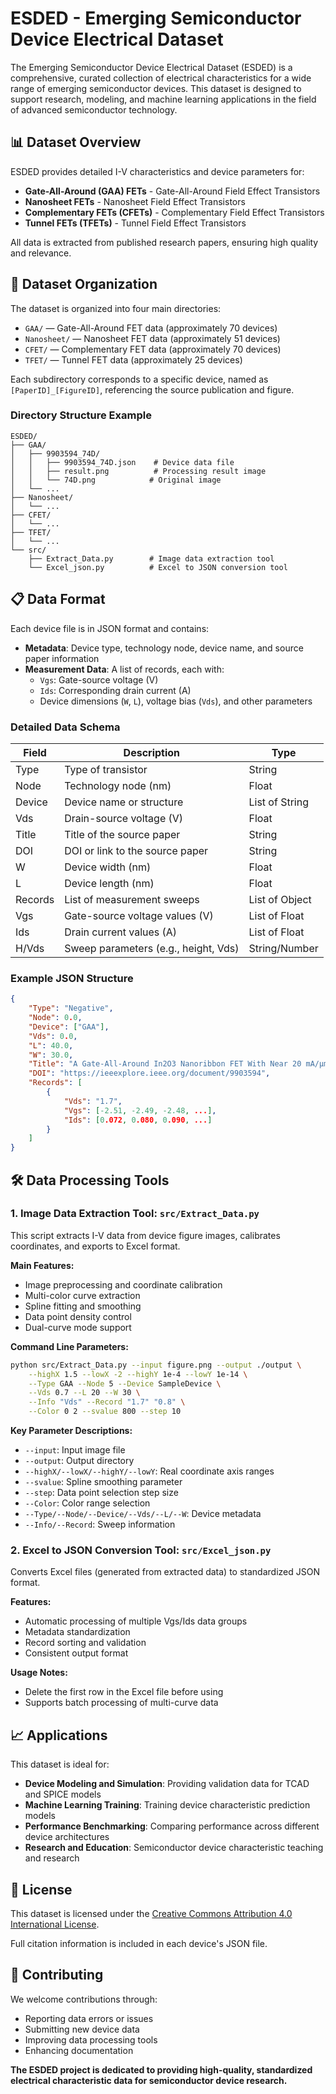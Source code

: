  # ESDED - Emerging Semiconductor Device Electrical Dataset

The Emerging Semiconductor Device Electrical Dataset (ESDED) is a comprehensive, curated collection of electrical characteristics for a wide range of emerging semiconductor devices. This dataset is designed to support research, modeling, and machine learning applications in the field of advanced semiconductor technology.

## 📊 Dataset Overview

ESDED provides detailed I-V characteristics and device parameters for:
- **Gate-All-Around (GAA) FETs** - Gate-All-Around Field Effect Transistors
- **Nanosheet FETs** - Nanosheet Field Effect Transistors  
- **Complementary FETs (CFETs)** - Complementary Field Effect Transistors
- **Tunnel FETs (TFETs)** - Tunnel Field Effect Transistors

All data is extracted from published research papers, ensuring high quality and relevance.

## 📁 Dataset Organization

The dataset is organized into four main directories:
- `GAA/` — Gate-All-Around FET data (approximately 70 devices)
- `Nanosheet/` — Nanosheet FET data (approximately 51 devices)
- `CFET/` — Complementary FET data (approximately 70 devices)
- `TFET/` — Tunnel FET data (approximately 25 devices)

Each subdirectory corresponds to a specific device, named as `[PaperID]_[FigureID]`, referencing the source publication and figure.

### Directory Structure Example

```
ESDED/
├── GAA/
│   ├── 9903594_74D/
│   │   ├── 9903594_74D.json    # Device data file
│   │   ├── result.png          # Processing result image
│   │   └── 74D.png            # Original image
│   └── ...
├── Nanosheet/
│   └── ...
├── CFET/
│   └── ...
├── TFET/
│   └── ...
└── src/
    ├── Extract_Data.py        # Image data extraction tool
    └── Excel_json.py          # Excel to JSON conversion tool
```

## 📋 Data Format

Each device file is in JSON format and contains:
- **Metadata**: Device type, technology node, device name, and source paper information
- **Measurement Data**: A list of records, each with:
  - `Vgs`: Gate-source voltage (V)
  - `Ids`: Corresponding drain current (A)
  - Device dimensions (`W`, `L`), voltage bias (`Vds`), and other parameters

### Detailed Data Schema

| Field    | Description                           | Type           |
|----------|----------------------------------------|----------------|
| Type     | Type of transistor                     | String         |
| Node     | Technology node (nm)                   | Float          |
| Device   | Device name or structure               | List of String |
| Vds      | Drain-source voltage (V)               | Float          |
| Title    | Title of the source paper              | String         |
| DOI      | DOI or link to the source paper        | String         |
| W        | Device width (nm)                      | Float          |
| L        | Device length (nm)                     | Float          |
| Records  | List of measurement sweeps             | List of Object |
| Vgs      | Gate-source voltage values (V)         | List of Float  |
| Ids      | Drain current values (A)               | List of Float  |
| H/Vds    | Sweep parameters (e.g., height, Vds)   | String/Number  |

### Example JSON Structure

```json
{
    "Type": "Negative",
    "Node": 0.0,
    "Device": ["GAA"],
    "Vds": 0.0,
    "L": 40.0,
    "W": 30.0,
    "Title": "A Gate-All-Around In2O3 Nanoribbon FET With Near 20 mA/µm Drain Current",
    "DOI": "https://ieeexplore.ieee.org/document/9903594",
    "Records": [
        {
            "Vds": "1.7",
            "Vgs": [-2.51, -2.49, -2.48, ...],
            "Ids": [0.072, 0.080, 0.090, ...]
        }
    ]
}
```

## 🛠️ Data Processing Tools

### 1. Image Data Extraction Tool: `src/Extract_Data.py`

This script extracts I-V data from device figure images, calibrates coordinates, and exports to Excel format.

**Main Features:**
- Image preprocessing and coordinate calibration
- Multi-color curve extraction
- Spline fitting and smoothing
- Data point density control
- Dual-curve mode support

**Command Line Parameters:**
```bash
python src/Extract_Data.py --input figure.png --output ./output \
    --highX 1.5 --lowX -2 --highY 1e-4 --lowY 1e-14 \
    --Type GAA --Node 5 --Device SampleDevice \
    --Vds 0.7 --L 20 --W 30 \
    --Info "Vds" --Record "1.7" "0.8" \
    --Color 0 2 --svalue 800 --step 10
```

**Key Parameter Descriptions:**
- `--input`: Input image file
- `--output`: Output directory
- `--highX/--lowX/--highY/--lowY`: Real coordinate axis ranges
- `--svalue`: Spline smoothing parameter
- `--step`: Data point selection step size
- `--Color`: Color range selection
- `--Type/--Node/--Device/--Vds/--L/--W`: Device metadata
- `--Info/--Record`: Sweep information

### 2. Excel to JSON Conversion Tool: `src/Excel_json.py`

Converts Excel files (generated from extracted data) to standardized JSON format.

**Features:**
- Automatic processing of multiple Vgs/Ids data groups
- Metadata standardization
- Record sorting and validation
- Consistent output format

**Usage Notes:**
- Delete the first row in the Excel file before using
- Supports batch processing of multi-curve data

## 📈 Applications

This dataset is ideal for:
- **Device Modeling and Simulation**: Providing validation data for TCAD and SPICE models
- **Machine Learning Training**: Training device characteristic prediction models
- **Performance Benchmarking**: Comparing performance across different device architectures
- **Research and Education**: Semiconductor device characteristic teaching and research

## 📄 License

This dataset is licensed under the [Creative Commons Attribution 4.0 International License](https://creativecommons.org/licenses/by/4.0/).



Full citation information is included in each device's JSON file.

## 🤝 Contributing

We welcome contributions through:
- Reporting data errors or issues
- Submitting new device data
- Improving data processing tools
- Enhancing documentation


**The ESDED project is dedicated to providing high-quality, standardized electrical characteristic data for semiconductor device research.**